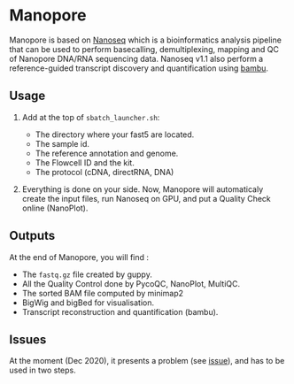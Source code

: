 # Manopore

Manopore is based on [Nanoseq](https://github.com/nf-core/nanoseq) which is a bioinformatics analysis pipeline that can be used to perform basecalling, demultiplexing, mapping and QC of Nanopore DNA/RNA sequencing data. Nanoseq v1.1 also perform a reference-guided transcript discovery and quantification using [bambu](https://github.com/GoekeLab/bambu).

## Usage

1. Add at the top of `sbatch_launcher.sh`:

   - The directory where your fast5 are located.
   - The sample id.
   - The reference annotation and genome.
   - The Flowcell ID and the kit.
   - The protocol (cDNA, directRNA, DNA)

2. Everything is done on your side. Now, Manopore will automaticaly create the input files, run Nanoseq on GPU, and put a Quality Check online (NanoPlot).

## Outputs

At the end of Manopore, you will find :

- The `fastq.gz` file created by guppy.
- All the Quality Control done by PycoQC, NanoPlot, MultiQC.
- The sorted BAM file computed by minimap2
- BigWig and bigBed for visualisation.
- Transcript reconstruction and quantification (bambu).

## Issues

At the moment (Dec 2020), it presents a problem (see [issue](https://github.com/nf-core/nanoseq/issues/77)), and has to be used in two steps.
